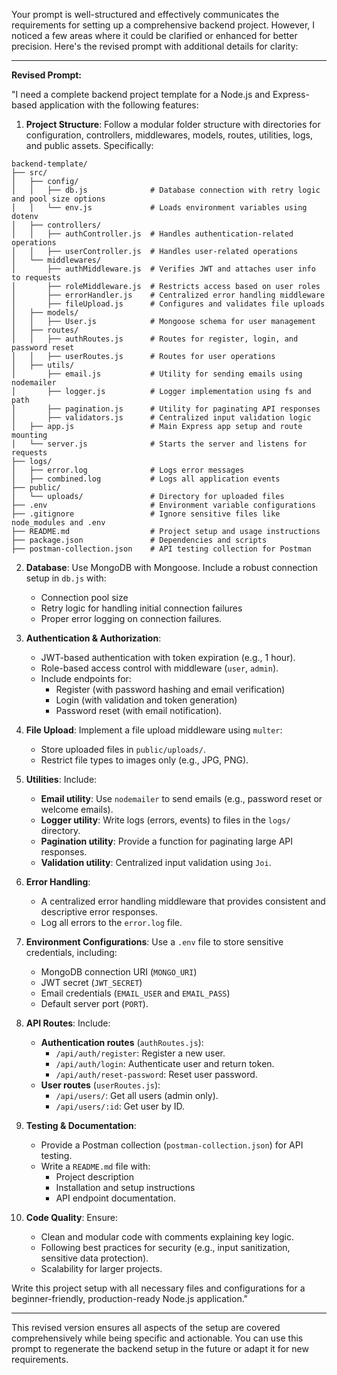 Your prompt is well-structured and effectively communicates the requirements for setting up a comprehensive backend project. However, I noticed a few areas where it could be clarified or enhanced for better precision. Here's the revised prompt with additional details for clarity:

---

**Revised Prompt:**

"I need a complete backend project template for a Node.js and Express-based application with the following features:  

1. **Project Structure**: Follow a modular folder structure with directories for configuration, controllers, middlewares, models, routes, utilities, logs, and public assets. Specifically:  
```
backend-template/
├── src/
│   ├── config/
│   │   ├── db.js              # Database connection with retry logic and pool size options
│   │   └── env.js             # Loads environment variables using dotenv
│   ├── controllers/
│   │   ├── authController.js  # Handles authentication-related operations
│   │   ├── userController.js  # Handles user-related operations
│   └── middlewares/
│       ├── authMiddleware.js  # Verifies JWT and attaches user info to requests
│       ├── roleMiddleware.js  # Restricts access based on user roles
│       ├── errorHandler.js    # Centralized error handling middleware
│       ├── fileUpload.js      # Configures and validates file uploads
│   ├── models/
│   │   ├── User.js            # Mongoose schema for user management
│   ├── routes/
│   │   ├── authRoutes.js      # Routes for register, login, and password reset
│   │   ├── userRoutes.js      # Routes for user operations
│   ├── utils/
│       ├── email.js           # Utility for sending emails using nodemailer
│       ├── logger.js          # Logger implementation using fs and path
│       ├── pagination.js      # Utility for paginating API responses
│       ├── validators.js      # Centralized input validation logic
│   ├── app.js                 # Main Express app setup and route mounting
│   └── server.js              # Starts the server and listens for requests
├── logs/
│   ├── error.log              # Logs error messages
│   ├── combined.log           # Logs all application events
├── public/
│   └── uploads/               # Directory for uploaded files
├── .env                       # Environment variable configurations
├── .gitignore                 # Ignore sensitive files like node_modules and .env
├── README.md                  # Project setup and usage instructions
├── package.json               # Dependencies and scripts
├── postman-collection.json    # API testing collection for Postman
```

2. **Database**: Use MongoDB with Mongoose. Include a robust connection setup in `db.js` with:  
   - Connection pool size  
   - Retry logic for handling initial connection failures  
   - Proper error logging on connection failures.  

3. **Authentication & Authorization**:  
   - JWT-based authentication with token expiration (e.g., 1 hour).  
   - Role-based access control with middleware (`user`, `admin`).  
   - Include endpoints for:  
     - Register (with password hashing and email verification)  
     - Login (with validation and token generation)  
     - Password reset (with email notification).  

4. **File Upload**: Implement a file upload middleware using `multer`:  
   - Store uploaded files in `public/uploads/`.  
   - Restrict file types to images only (e.g., JPG, PNG).  

5. **Utilities**: Include:  
   - **Email utility**: Use `nodemailer` to send emails (e.g., password reset or welcome emails).  
   - **Logger utility**: Write logs (errors, events) to files in the `logs/` directory.  
   - **Pagination utility**: Provide a function for paginating large API responses.  
   - **Validation utility**: Centralized input validation using `Joi`.  

6. **Error Handling**:  
   - A centralized error handling middleware that provides consistent and descriptive error responses.  
   - Log all errors to the `error.log` file.  

7. **Environment Configurations**: Use a `.env` file to store sensitive credentials, including:  
   - MongoDB connection URI (`MONGO_URI`)  
   - JWT secret (`JWT_SECRET`)  
   - Email credentials (`EMAIL_USER` and `EMAIL_PASS`)  
   - Default server port (`PORT`).  

8. **API Routes**: Include:  
   - **Authentication routes** (`authRoutes.js`):  
     - `/api/auth/register`: Register a new user.  
     - `/api/auth/login`: Authenticate user and return token.  
     - `/api/auth/reset-password`: Reset user password.  
   - **User routes** (`userRoutes.js`):  
     - `/api/users/`: Get all users (admin only).  
     - `/api/users/:id`: Get user by ID.  

9. **Testing & Documentation**:  
   - Provide a Postman collection (`postman-collection.json`) for API testing.  
   - Write a `README.md` file with:  
     - Project description  
     - Installation and setup instructions  
     - API endpoint documentation.  

10. **Code Quality**: Ensure:  
    - Clean and modular code with comments explaining key logic.  
    - Following best practices for security (e.g., input sanitization, sensitive data protection).  
    - Scalability for larger projects.  

Write this project setup with all necessary files and configurations for a beginner-friendly, production-ready Node.js application."

---

This revised version ensures all aspects of the setup are covered comprehensively while being specific and actionable. You can use this prompt to regenerate the backend setup in the future or adapt it for new requirements.

